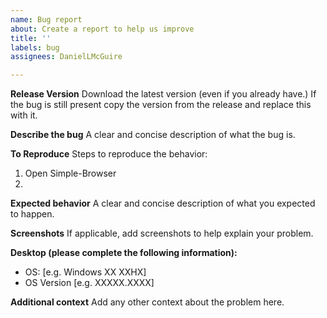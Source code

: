 ```yaml
---
name: Bug report
about: Create a report to help us improve
title: ''
labels: bug
assignees: DanielLMcGuire

---
```


**Release Version**
Download the latest version (even if you already have.)
If the bug is still present copy the version from the release and replace this with it.

**Describe the bug**
A clear and concise description of what the bug is.

**To Reproduce**
Steps to reproduce the behavior:
1. Open Simple-Browser
2. 


**Expected behavior**
A clear and concise description of what you expected to happen.

**Screenshots**
If applicable, add screenshots to help explain your problem.

**Desktop (please complete the following information):**
 - OS: [e.g. Windows XX XXHX]
 - OS Version [e.g. XXXXX.XXXX]

**Additional context**
Add any other context about the problem here.
